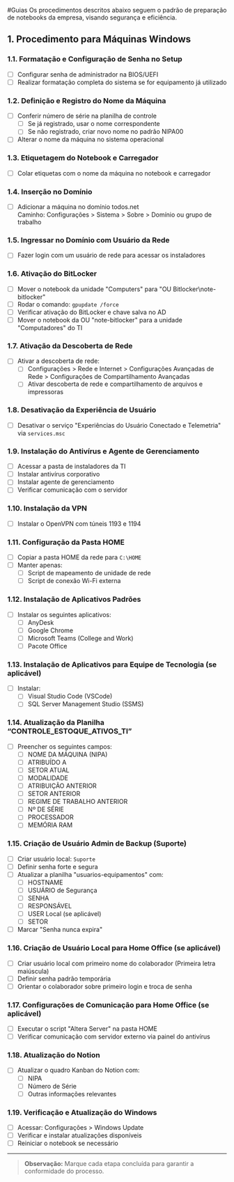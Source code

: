 #Guias 
Os procedimentos descritos abaixo seguem o padrão de preparação de notebooks da empresa, visando segurança e eficiência.

## 1. Procedimento para Máquinas Windows

### 1.1. Formatação e Configuração de Senha no Setup
- [ ] Configurar senha de administrador na BIOS/UEFI
- [ ] Realizar formatação completa do sistema se for equipamento já utilizado

### 1.2. Definição e Registro do Nome da Máquina
- [ ] Conferir número de série na planilha de controle
    - [ ] Se já registrado, usar o nome correspondente
    - [ ] Se não registrado, criar novo nome no padrão NIPA00
- [ ] Alterar o nome da máquina no sistema operacional

### 1.3. Etiquetagem do Notebook e Carregador
- [ ] Colar etiquetas com o nome da máquina no notebook e carregador

### 1.4. Inserção no Domínio
- [ ] Adicionar a máquina no domínio todos.net  
  Caminho: Configurações > Sistema > Sobre > Domínio ou grupo de trabalho
### 1.5. Ingressar no Domínio com Usuário da Rede
- [ ] Fazer login com um usuário de rede para acessar os instaladores

### 1.6. Ativação do BitLocker
- [ ] Mover o notebook da unidade "Computers" para "OU Bitlocker\note-bitlocker"
- [ ] Rodar o comando: `gpupdate /force`
- [ ] Verificar ativação do BitLocker e chave salva no AD
- [ ] Mover o notebook da OU "note-bitlocker" para a unidade "Computadores" do TI

### 1.7. Ativação da Descoberta de Rede
- [ ] Ativar a descoberta de rede:
    - [ ] Configurações > Rede e Internet > Configurações Avançadas de Rede > Configurações de Compartilhamento Avançadas
    - [ ] Ativar descoberta de rede e compartilhamento de arquivos e impressoras

### 1.8. Desativação da Experiência de Usuário
- [ ] Desativar o serviço "Experiências do Usuário Conectado e Telemetria" via `services.msc`

### 1.9. Instalação do Antivírus e Agente de Gerenciamento
- [ ] Acessar a pasta de instaladores da TI
- [ ] Instalar antivírus corporativo
- [ ] Instalar agente de gerenciamento
- [ ] Verificar comunicação com o servidor

### 1.10. Instalação da VPN
- [ ] Instalar o OpenVPN com túneis 1193 e 1194

### 1.11. Configuração da Pasta HOME
- [ ] Copiar a pasta HOME da rede para `C:\HOME`
- [ ] Manter apenas:
    - [ ] Script de mapeamento de unidade de rede
    - [ ] Script de conexão Wi-Fi externa

### 1.12. Instalação de Aplicativos Padrões
- [ ] Instalar os seguintes aplicativos:
    - [ ] AnyDesk
    - [ ] Google Chrome
    - [ ] Microsoft Teams (College and Work)
    - [ ] Pacote Office

### 1.13. Instalação de Aplicativos para Equipe de Tecnologia (se aplicável)
- [ ] Instalar:
    - [ ] Visual Studio Code (VSCode)
    - [ ] SQL Server Management Studio (SSMS)

### 1.14. Atualização da Planilha “CONTROLE_ESTOQUE_ATIVOS_TI”
- [ ] Preencher os seguintes campos:
    - [ ] NOME DA MÁQUINA (NIPA)
    - [ ] ATRIBUÍDO A
    - [ ] SETOR ATUAL
    - [ ] MODALIDADE
    - [ ] ATRIBUIÇÃO ANTERIOR
    - [ ] SETOR ANTERIOR
    - [ ] REGIME DE TRABALHO ANTERIOR
    - [ ] Nº DE SÉRIE
    - [ ] PROCESSADOR
    - [ ] MEMÓRIA RAM

### 1.15. Criação de Usuário Admin de Backup (Suporte)
- [ ] Criar usuário local: `Suporte`
- [ ] Definir senha forte e segura
- [ ] Atualizar a planilha "usuarios-equipamentos" com:
    - [ ] HOSTNAME
    - [ ] USUÁRIO de Segurança
    - [ ] SENHA
    - [ ] RESPONSÁVEL
    - [ ] USER Local (se aplicável)
    - [ ] SETOR
- [ ] Marcar "Senha nunca expira"

### 1.16. Criação de Usuário Local para Home Office (se aplicável)
- [ ] Criar usuário local com primeiro nome do colaborador (Primeira letra maiúscula)
- [ ] Definir senha padrão temporária
- [ ] Orientar o colaborador sobre primeiro login e troca de senha

### 1.17. Configurações de Comunicação para Home Office (se aplicável)
- [ ] Executar o script "Altera Server" na pasta HOME
- [ ] Verificar comunicação com servidor externo via painel do antivírus

### 1.18. Atualização do Notion
- [ ] Atualizar o quadro Kanban do Notion com:
    - [ ] NIPA
    - [ ] Número de Série
    - [ ] Outras informações relevantes

### 1.19. Verificação e Atualização do Windows
- [ ] Acessar: Configurações > Windows Update
- [ ] Verificar e instalar atualizações disponíveis
- [ ] Reiniciar o notebook se necessário

---

> **Observação:** Marque cada etapa concluída para garantir a conformidade do processo.


